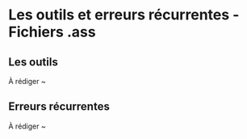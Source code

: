 # Les outils et erreurs récurrentes - Fichiers .ass

## Les outils

À rédiger ~

## Erreurs récurrentes

À rédiger ~